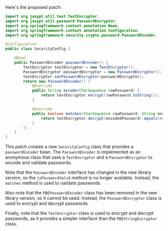 Here's the proposed patch:

```java
import org.jasypt.util.text.TextEncryptor;
import org.jasypt.util.password.PasswordEncryptor;
import org.springframework.context.annotation.Bean;
import org.springframework.context.annotation.Configuration;
import org.springframework.security.crypto.password.PasswordEncoder;

@Configuration
public class SecurityConfig {

    @Bean
    public PasswordEncoder passwordEncoder() {
        TextEncryptor textEncryptor = new TextEncryptor();
        PasswordEncryptor passwordEncryptor = new PasswordEncryptor();
        textEncryptor.setPasswordEncryptor(passwordEncryptor);
        return new PasswordEncoder() {
            @Override
            public String encode(CharSequence rawPassword) {
                return textEncryptor.encrypt(rawPassword.toString());
            }

            @Override
            public boolean matches(CharSequence rawPassword, String encodedPassword) {
                return textEncryptor.decrypt(encodedPassword).equals(rawPassword.toString());
            }
        };
    }
}
```

This patch creates a new `SecurityConfig` class that provides a `passwordEncoder` bean. The `PasswordEncoder` is implemented as an anonymous class that uses a `TextEncryptor` and a `PasswordEncryptor` to encode and validate passwords.

Note that the `PasswordEncoder` interface has changed in the new library version, so the `isPasswordValid` method is no longer available. Instead, the `matches` method is used to validate passwords.

Also note that the `PBEPasswordEncoder` class has been removed in the new library version, so it cannot be used. Instead, the `PasswordEncryptor` class is used to encrypt and decrypt passwords.

Finally, note that the `TextEncryptor` class is used to encrypt and decrypt passwords, as it provides a simpler interface than the `PBEStringEncryptor` class.